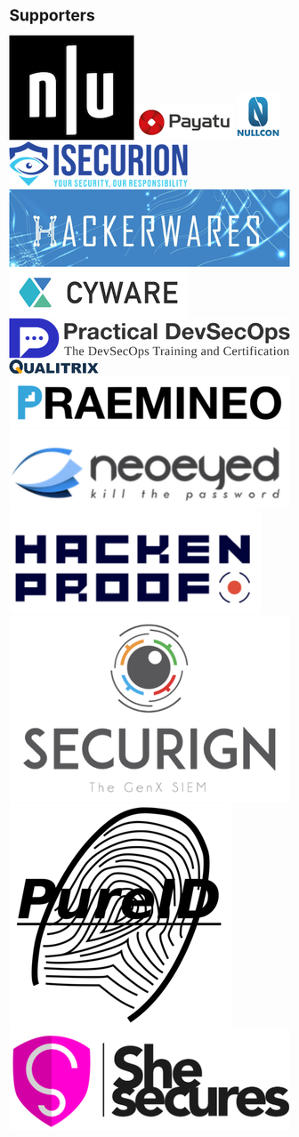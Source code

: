 # Supporters

[![](.gitbook/assets/null-logo.png)](https://null.co.in/)[![](.gitbook/assets/payatu_logo.png)](https://payatu.com/) [![](.gitbook/assets/nullcon.png)](https://nullcon.net/) [![](.gitbook/assets/isecurion.png)](https://isecurion.com/) [![](.gitbook/assets/hackerwares.png)](http://hackerwares.in/)[![](.gitbook/assets/cyware.png)](https://cyware.com/) [![Practical DevSecOps Certification and Course Logo](.gitbook/assets/practical-devsecops-logo.png)](https://www.practical-devsecops.com/) [![](.gitbook/assets/qualitrix-high-logo.png)](https://qualitrix.com/)[![](.gitbook/assets/praemineo.png)](https://praemineo.com)[![](.gitbook/assets/neoeyed.png)](https://www.neoeyed.com/)  [![](.gitbook/assets/3.png)](https://hackenproof.com/)[![](.gitbook/assets/securign.com.png)](https://securign.com/)![](.gitbook/assets/pureid.png)![](.gitbook/assets/logo1-2.png) 

